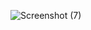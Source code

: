 ![Screenshot (7)](https://github.com/richoyudha027/PemrogramanWeb/assets/115569013/f1efad7d-0b6e-4465-89f6-65632e24d115)

